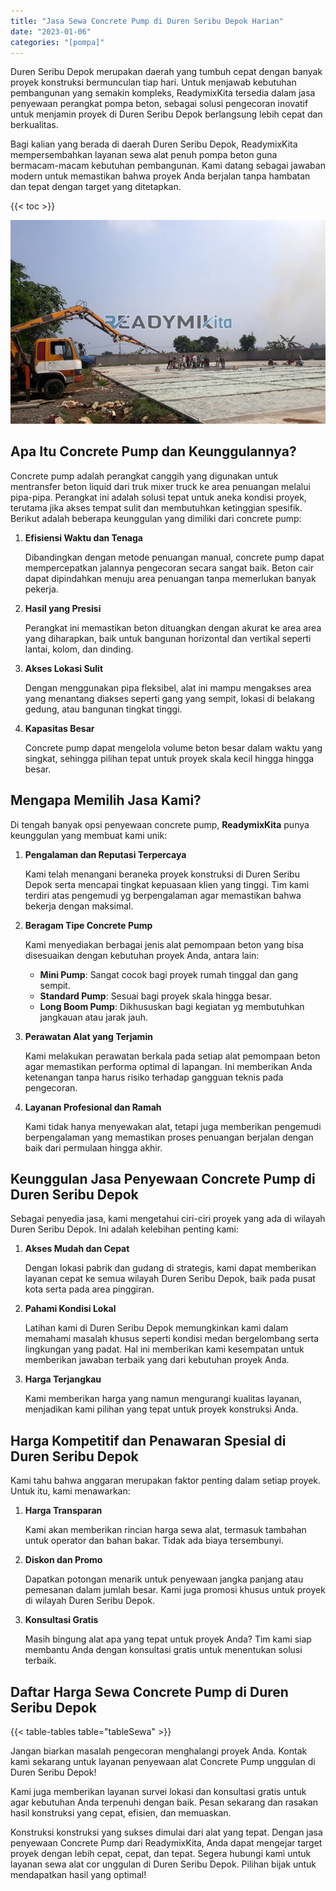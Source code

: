 ```yaml
---
title: "Jasa Sewa Concrete Pump di Duren Seribu Depok Harian"
date: "2023-01-06"
categories: "[pompa]"
---
```


Duren Seribu Depok merupakan daerah yang tumbuh cepat dengan banyak proyek konstruksi bermunculan tiap hari. Untuk menjawab kebutuhan pembangunan yang semakin kompleks, ReadymixKita tersedia dalam jasa penyewaan perangkat pompa beton, sebagai solusi pengecoran inovatif untuk menjamin proyek di Duren Seribu Depok berlangsung lebih cepat dan berkualitas.

Bagi kalian yang berada di daerah Duren Seribu Depok, ReadymixKita mempersembahkan layanan sewa alat penuh pompa beton guna bermacam-macam kebutuhan pembangunan. Kami datang sebagai jawaban modern untuk memastikan bahwa proyek Anda berjalan tanpa hambatan dan tepat dengan target yang ditetapkan.

{{< toc >}}

![Jasa Sewa Concrete Pump di Duren Seribu Depok Harian](/images/pompa/sewa-pompa-09.jpg)

## Apa Itu Concrete Pump dan Keunggulannya?

Concrete pump adalah perangkat canggih yang digunakan untuk mentransfer beton liquid dari truk mixer truck ke area penuangan melalui pipa-pipa. Perangkat ini adalah solusi tepat untuk aneka kondisi proyek, terutama jika akses tempat sulit dan membutuhkan ketinggian spesifik. Berikut adalah beberapa keunggulan yang dimiliki dari concrete pump:

1. **Efisiensi Waktu dan Tenaga**

   Dibandingkan dengan metode penuangan manual, concrete pump dapat mempercepatkan jalannya pengecoran secara sangat baik. Beton cair dapat dipindahkan menuju area penuangan tanpa memerlukan banyak pekerja.

2. **Hasil yang Presisi**

   Perangkat ini memastikan beton dituangkan dengan akurat ke area area yang diharapkan, baik untuk bangunan horizontal dan vertikal seperti lantai, kolom, dan dinding.

3. **Akses Lokasi Sulit**

   Dengan menggunakan pipa fleksibel, alat ini mampu mengakses area yang menantang diakses seperti gang yang sempit, lokasi di belakang gedung, atau bangunan tingkat tinggi.

4. **Kapasitas Besar**

   Concrete pump dapat mengelola volume beton besar dalam waktu yang singkat, sehingga pilihan tepat untuk proyek skala kecil hingga hingga besar.

## Mengapa Memilih Jasa Kami?

Di tengah banyak opsi penyewaan concrete pump, **ReadymixKita** punya keunggulan yang membuat kami unik:

1. **Pengalaman dan Reputasi Terpercaya**

   Kami telah menangani beraneka proyek konstruksi di Duren Seribu Depok serta mencapai tingkat kepuasaan klien yang tinggi. Tim kami terdiri atas pengemudi yg berpengalaman agar memastikan bahwa bekerja dengan maksimal.

2. **Beragam Tipe Concrete Pump**

   Kami menyediakan berbagai jenis alat pemompaan beton yang bisa disesuaikan dengan kebutuhan proyek Anda, antara lain:
   - **Mini Pump**: Sangat cocok bagi proyek rumah tinggal dan gang sempit.
   - **Standard Pump**: Sesuai bagi proyek skala hingga besar.
   - **Long Boom Pump**: Dikhususkan bagi kegiatan yg membutuhkan jangkauan atau jarak jauh.

3. **Perawatan Alat yang Terjamin**

   Kami melakukan perawatan berkala pada setiap alat pemompaan beton agar memastikan performa optimal di lapangan. Ini memberikan Anda ketenangan tanpa harus risiko terhadap gangguan teknis pada pengecoran.

4. **Layanan Profesional dan Ramah**

   Kami tidak hanya menyewakan alat, tetapi juga memberikan pengemudi berpengalaman yang memastikan proses penuangan berjalan dengan baik dari permulaan hingga akhir.

## Keunggulan Jasa Penyewaan Concrete Pump di Duren Seribu Depok

Sebagai penyedia jasa, kami mengetahui ciri-ciri proyek yang ada di wilayah Duren Seribu Depok. Ini adalah kelebihan penting kami:

1. **Akses Mudah dan Cepat**

   Dengan lokasi pabrik dan gudang di strategis, kami dapat memberikan layanan cepat ke semua wilayah Duren Seribu Depok, baik pada pusat kota serta pada area pinggiran.

2. **Pahami Kondisi Lokal**

   Latihan kami di Duren Seribu Depok memungkinkan kami dalam memahami masalah khusus seperti kondisi medan bergelombang serta lingkungan yang padat. Hal ini memberikan kami kesempatan untuk memberikan jawaban terbaik yang dari kebutuhan proyek Anda.

3. **Harga Terjangkau**

   Kami memberikan harga yang namun mengurangi kualitas layanan, menjadikan kami pilihan yang tepat untuk proyek konstruksi Anda.

## Harga Kompetitif dan Penawaran Spesial di Duren Seribu Depok

Kami tahu bahwa anggaran merupakan faktor penting dalam setiap proyek. Untuk itu, kami menawarkan:

1. **Harga Transparan**

   Kami akan memberikan rincian harga sewa alat, termasuk tambahan untuk operator dan bahan bakar. Tidak ada biaya tersembunyi.

2. **Diskon dan Promo**

   Dapatkan potongan menarik untuk penyewaan jangka panjang atau pemesanan dalam jumlah besar. Kami juga promosi khusus untuk proyek di wilayah Duren Seribu Depok.

3. **Konsultasi Gratis**

   Masih bingung alat apa yang tepat untuk proyek Anda? Tim kami siap membantu Anda dengan konsultasi gratis untuk menentukan solusi terbaik.

## Daftar Harga Sewa Concrete Pump di Duren Seribu Depok

{{< table-tables table="tableSewa" >}}

Jangan biarkan masalah pengecoran menghalangi proyek Anda. Kontak kami sekarang untuk layanan penyewaan alat Concrete Pump unggulan di Duren Seribu Depok!

Kami juga memberikan layanan survei lokasi dan konsultasi gratis untuk agar kebutuhan Anda terpenuhi dengan baik. Pesan sekarang dan rasakan hasil konstruksi yang cepat, efisien, dan memuaskan.

Konstruksi konstruksi yang sukses dimulai dari alat yang tepat. Dengan jasa penyewaan Concrete Pump dari ReadymixKita, Anda dapat mengejar target proyek dengan lebih cepat, cepat, dan tepat. Segera hubungi kami untuk layanan sewa alat cor unggulan di Duren Seribu Depok. Pilihan bijak untuk mendapatkan hasil yang optimal!